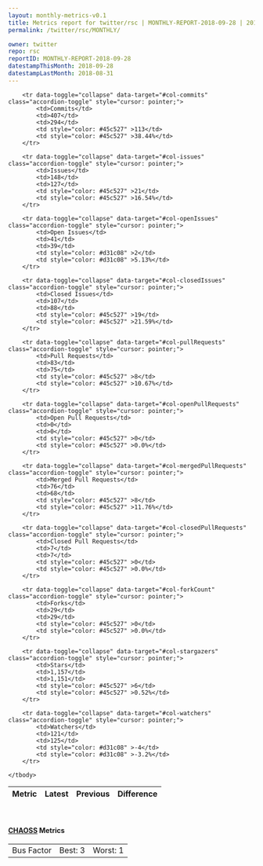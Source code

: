 ```yaml
---
layout: monthly-metrics-v0.1
title: Metrics report for twitter/rsc | MONTHLY-REPORT-2018-09-28 | 2018-09-28
permalink: /twitter/rsc/MONTHLY/

owner: twitter
repo: rsc
reportID: MONTHLY-REPORT-2018-09-28
datestampThisMonth: 2018-09-28
datestampLastMonth: 2018-08-31
---
```



<table class="table table-condensed" style="border-collapse:collapse;">
    <thead>
    <tr>
        <th>Metric</th>
        <th>Latest</th>
        <th>Previous</th>
        <th colspan="2" style="text-align: center;">Difference</th>
    </tr>
    </thead>
    <tbody>

        <tr data-toggle="collapse" data-target="#col-commits" class="accordion-toggle" style="cursor: pointer;">
            <td>Commits</td>
            <td>407</td>
            <td>294</td>
            <td style="color: #45c527" >113</td>
            <td style="color: #45c527" >38.44%</td>
        </tr>
        
        <tr data-toggle="collapse" data-target="#col-issues" class="accordion-toggle" style="cursor: pointer;">
            <td>Issues</td>
            <td>148</td>
            <td>127</td>
            <td style="color: #45c527" >21</td>
            <td style="color: #45c527" >16.54%</td>
        </tr>
        
        <tr data-toggle="collapse" data-target="#col-openIssues" class="accordion-toggle" style="cursor: pointer;">
            <td>Open Issues</td>
            <td>41</td>
            <td>39</td>
            <td style="color: #d31c08" >2</td>
            <td style="color: #d31c08" >5.13%</td>
        </tr>
        
        <tr data-toggle="collapse" data-target="#col-closedIssues" class="accordion-toggle" style="cursor: pointer;">
            <td>Closed Issues</td>
            <td>107</td>
            <td>88</td>
            <td style="color: #45c527" >19</td>
            <td style="color: #45c527" >21.59%</td>
        </tr>
        
        <tr data-toggle="collapse" data-target="#col-pullRequests" class="accordion-toggle" style="cursor: pointer;">
            <td>Pull Requests</td>
            <td>83</td>
            <td>75</td>
            <td style="color: #45c527" >8</td>
            <td style="color: #45c527" >10.67%</td>
        </tr>
        
        <tr data-toggle="collapse" data-target="#col-openPullRequests" class="accordion-toggle" style="cursor: pointer;">
            <td>Open Pull Requests</td>
            <td>0</td>
            <td>0</td>
            <td style="color: #45c527" >0</td>
            <td style="color: #45c527" >0.0%</td>
        </tr>
        
        <tr data-toggle="collapse" data-target="#col-mergedPullRequests" class="accordion-toggle" style="cursor: pointer;">
            <td>Merged Pull Requests</td>
            <td>76</td>
            <td>68</td>
            <td style="color: #45c527" >8</td>
            <td style="color: #45c527" >11.76%</td>
        </tr>
        
        <tr data-toggle="collapse" data-target="#col-closedPullRequests" class="accordion-toggle" style="cursor: pointer;">
            <td>Closed Pull Requests</td>
            <td>7</td>
            <td>7</td>
            <td style="color: #45c527" >0</td>
            <td style="color: #45c527" >0.0%</td>
        </tr>
        
        <tr data-toggle="collapse" data-target="#col-forkCount" class="accordion-toggle" style="cursor: pointer;">
            <td>Forks</td>
            <td>29</td>
            <td>29</td>
            <td style="color: #45c527" >0</td>
            <td style="color: #45c527" >0.0%</td>
        </tr>
        
        <tr data-toggle="collapse" data-target="#col-stargazers" class="accordion-toggle" style="cursor: pointer;">
            <td>Stars</td>
            <td>1,157</td>
            <td>1,151</td>
            <td style="color: #45c527" >6</td>
            <td style="color: #45c527" >0.52%</td>
        </tr>
        
        <tr data-toggle="collapse" data-target="#col-watchers" class="accordion-toggle" style="cursor: pointer;">
            <td>Watchers</td>
            <td>121</td>
            <td>125</td>
            <td style="color: #d31c08" >-4</td>
            <td style="color: #d31c08" >-3.2%</td>
        </tr>
        
    </tbody>
</table>
<br>
<h4><a target="_blank" href="https://chaoss.community/">CHAOSS</a> Metrics</h4>

<table class="table table-condensed" style="border-collapse:collapse;">
    <tbody>
        <td>Bus Factor</td>
        <td>Best: 3</td>
        <td>Worst: 1</td>
    </tbody>
</table>
